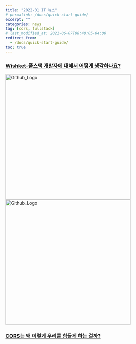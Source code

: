 ```yaml
---
title: "2022-01 IT 뉴스"
# permalink: /docs/quick-start-guide/
excerpt: ""
categories: news
tag: [cors, fullstack]
# last_modified_at: 2021-06-07T08:48:05-04:00
redirect_from:
  - /docs/quick-start-guide/
toc: true
---
```



### [Wishket-풀스택 개발자에 대해서 어떻게 생각하나요?](https://yozm.wishket.com/magazine/detail/1265/?utm_source=stibee&utm_medium=email&utm_campaign=newsletter_partner&utm_content=contents)

<img src="https://yozm.wishket.com/media/news/1265/image005.png" width="400px"  title="Github_Logo"/>


<img src="https://yozm.wishket.com/media/news/1265/image009.png" width="400px"  title="Github_Logo"/>


### [CORS는 왜 이렇게 우리를 힘들게 하는 걸까?](https://yozm.wishket.com/magazine/detail/1225/)